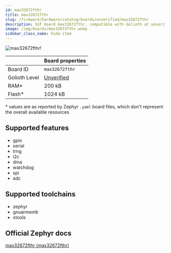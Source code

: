 ```yaml
---
id: max32672fthr
title: max32672fthr
slug: /firmware/hardware/catalog/boards/unverified/max32672fthr
description: IoT board max32672fthr, compatible with Golioth at unverified level.
image: /img/boards/max32672fthr.webp
sidebar_class_name: hide-item
---
```


[//]: # (This is an auto-generated file, do not edit! Changes to it will be lost upon re-generation)

![max32672fthr!](/img/boards/max32672fthr.webp "max32672fthr")

|                | Board properties     |
| -------------  | -------------------- |
| Board ID       | `max32672fthr` |
| Golioth Level  | [Unverified](/firmware/hardware#unverified-boards) |
| RAM*           | 200 kB |
| Flash*         | 1024 kB |

\* values are as reported by Zephyr `.yaml` board files, which don't represent the overall available resources



## Supported features

* gpio
* serial
* trng
* i2c
* dma
* watchdog
* spi
* adc

## Supported toolchains

* zephyr
* gnuarmemb
* xtools

## Official Zephyr docs

[max32672fthr (max32672fthr)](https://docs.zephyrproject.org/latest/boards/adi/max32672fthr/doc/index.html)
